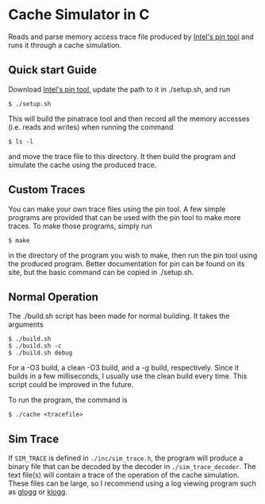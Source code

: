 # Cache Simulator in C

Reads and parse memory access trace file produced by [Intel's pin tool](https://www.intel.com/content/www/us/en/developer/articles/tool/pin-a-dynamic-binary-instrumentation-tool.html) and runs it through a cache simulation.

## Quick start Guide
Download [Intel's pin tool](https://www.intel.com/content/www/us/en/developer/articles/tool/pin-a-binary-instrumentation-tool-downloads.html), update the path to it in ./setup.sh, and run
```
$ ./setup.sh
```
This will build the pinatrace tool and then record all the memory accesses (i.e. reads and writes) when running the command
```
$ ls -l
```
and move the trace file to this directory. It then build the program and simulate the cache using the produced trace.

## Custom Traces
You can make your own trace files using the pin tool. A few simple programs are provided that can be used with the pin tool to make more traces.
To make those programs, simply run
```
$ make
```
in the directory of the program you wish to make, then run the pin tool using the produced program. Better documentation for pin can be found on its site, but the basic command can be copied in ./setup.sh.

## Normal Operation
The ./build.sh script has been made for normal building. It takes the arguments
```
$ ./build.sh
$ ./build.sh -c
$ ./build.sh debug
```
For a -O3 build, a clean -O3 build, and a -g build, respectively. Since it builds in a few milliseconds, I usually use the clean build every time. This script could be improved in the future.

To run the program, the command is
```
$ ./cache <tracefile>
```
## Sim Trace
If <code>SIM_TRACE</code> is defined in <code>./inc/sim_trace.h</code>, the program will produce a binary file that can be decoded by the decoder in <code>./sim_trace_decoder</code>. The text file(s) will contain a trace of the operation of the cache simulation. These files can be large, so I recommend using a log viewing program such as [glogg](https://github.com/nickbnf/glogg) or [klogg](https://klogg.filimonov.dev/).
